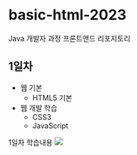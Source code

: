 # basic-html-2023 
Java 개발자 과정 프론트앤드 리포지토리


## 1일차 
- 웹 기본
    - HTML5 기본 
- 웹 개발 학습
    - CSS3
    - JavaScript


1일차 학습내용
<img src="C:\Source\basic-html-2023\image">


